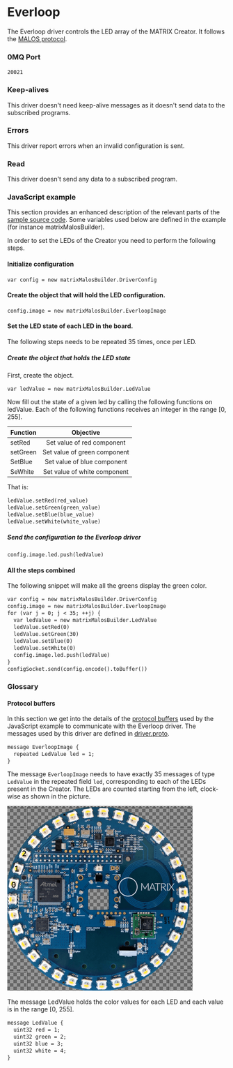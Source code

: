 # Everloop

The Everloop driver controls the LED array of the MATRIX Creator.
It follows the [MALOS protocol](../README.md#protocol).

### 0MQ Port
```
20021
```


### Keep-alives

This driver doesn't need keep-alive messages as it doesn't send data to the subscribed programs.

### Errors

This driver report errors when an invalid configuration is sent.

### Read

This driver doesn't send any data to a subscribed program.

### JavaScript example

This section provides an enhanced description of the relevant parts of the [sample source code](../src/js_test/test_everloop.js).
Some variables used below are defined in the example (for instance matrixMalosBuilder).

In order to set the LEDs of the Creator you need to perform the following steps.

#### Initialize configuration

    var config = new matrixMalosBuilder.DriverConfig

#### Create the object that will hold the LED configuration.

    config.image = new matrixMalosBuilder.EverloopImage

#### Set the LED state of each LED in the board.

The following steps needs to be repeated 35 times, once per LED.

##### Create the object that holds the LED state

First, create the object.
 
    var ledValue = new matrixMalosBuilder.LedValue

Now fill out the state of a given led by calling the following functions on ledValue.
Each of the following functions receives an integer in the range [0, 255].

| Function      |   Objective   |
| ------------- |:-------------:|
| setRed        | Set value of red component  |
| setGreen      | Set value of green component |
| SetBlue       | Set value of blue component |
| SeWhite       | Set value of white component |

That is:

    ledValue.setRed(red_value)
    ledValue.setGreen(green_value)
    ledValue.setBlue(blue_value)
    ledValue.setWhite(white_value)

##### Send the configuration to the Everloop driver

    config.image.led.push(ledValue)

#### All the steps combined

The following snippet will make all the greens display the green color.

    var config = new matrixMalosBuilder.DriverConfig
    config.image = new matrixMalosBuilder.EverloopImage
    for (var j = 0; j < 35; ++j) {
      var ledValue = new matrixMalosBuilder.LedValue
      ledValue.setRed(0)
      ledValue.setGreen(30)
      ledValue.setBlue(0)
      ledValue.setWhite(0)
      config.image.led.push(ledValue)
    }
    configSocket.send(config.encode().toBuffer())



### Glossary

#### Protocol buffers

In this section we get into the details of the [protocol buffers](https://developers.google.com/protocol-buffers/docs/proto3) used by the
JavaScript example to communicate with the Everloop driver.
The messages used by this driver are defined in [driver.proto](https://github.com/matrix-io/protocol-buffers/blob/master/malos/driver.proto).

```
message EverloopImage {
  repeated LedValue led = 1;
}
```

The message `EverloopImage` needs to have exactly 35 messages of type `LedValue` in the repeated field `led`,
corresponding to each of the LEDs present in the Creator. The LEDs are counted starting from the left, clock-wise
as shown in the picture.

![Everloop LEDs](creator-front-everloop-leds.png)

The message LedValue holds the color values for each LED and each value is in the range [0, 255].

```
message LedValue {
  uint32 red = 1;
  uint32 green = 2;
  uint32 blue = 3;
  uint32 white = 4;
}
```
